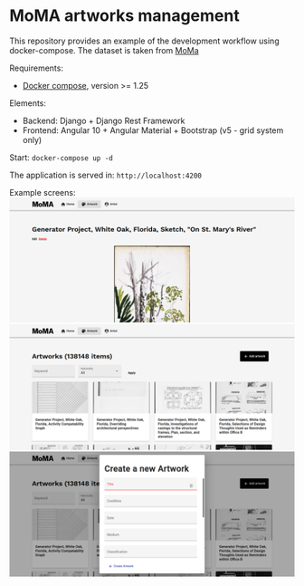 # MoMA artworks management

This repository provides an example of the development workflow using docker-compose. The dataset is taken from
[MoMa](https://github.com/MuseumofModernArt/collection)

Requirements:
 - [Docker compose](https://docs.docker.com/compose/), version >= 1.25

Elements:
 - Backend: Django + Django Rest Framework
 - Frontend: Angular 10 + Angular Material + Bootstrap (v5 - grid system only) 

Start:
    `docker-compose up -d`

The application is served in: `http://localhost:4200`

Example screens:
![Image](screens/1.png)
![Image](screens/2.png)
![Image](screens/3.png)
